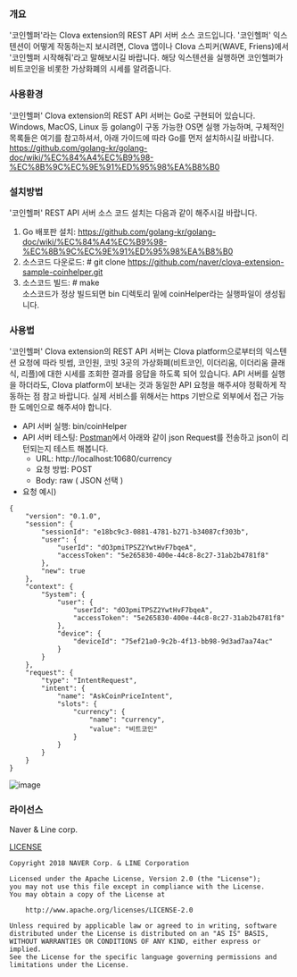 ### 개요 
'코인헬퍼'라는 Clova extension의 REST API 서버 소스 코드입니다. '코인헬퍼' 익스텐션이 어떻게 작동하는지 보시려면, Clova 앱이나 Clova 스피커(WAVE, Friens)에서 '코인헬퍼 시작해줘'라고 말해보시길 바랍니다. 해당 익스텐션을 실행하면 코인헬퍼가 비트코인을 비롯한 가상화폐의 시세를 알려줍니다. 

### 사용환경
'코인헬퍼' Clova extension의 REST API 서버는 Go로 구현되어 있습니다.  Windows, MacOS, Linux 등 golang이 구동 가능한 OS면 실행 가능하며, 구체적인 목록들은 여기를 참고하셔서, 아래 가이드에 따라 Go를 먼저 설치하시길 바랍니다. https://github.com/golang-kr/golang-doc/wiki/%EC%84%A4%EC%B9%98-%EC%8B%9C%EC%9E%91%ED%95%98%EA%B8%B0 

### 설치방법
'코인헬퍼' REST API 서버 소스 코드 설치는 다음과 같이 해주시길 바랍니다.
1) Go 배포판 설치: https://github.com/golang-kr/golang-doc/wiki/%EC%84%A4%EC%B9%98-%EC%8B%9C%EC%9E%91%ED%95%98%EA%B8%B0 
2) 소스코드 다운로드:  # git clone https://github.com/naver/clova-extension-sample-coinhelper.git
3) 소스코드 빌드: # make  
소스코드가 정상 빌드되면 bin 디렉토리 밑에 coinHelper라는 실행파일이 생성됩니다. 

### 사용법 
'코인헬퍼' Clova extension의 REST API 서버는 Clova platform으로부터의 익스텐션 요청에 따라 빗썸, 코인원, 코빗 3곳의 가상화폐(비트코인, 이더리움, 이더리움 클래식, 리플)에 대한 시세를 조회한 결과를 응답을 하도록 되어 있습니다. API 서버를 실행을 하더라도, Clova platform이 보내는 것과 동일한 API 요청을 해주셔야 정확하게 작동하는 점 참고 바랍니다. 실제 서비스를 위해서는 https 기반으로 외부에서 접근 가능한 도메인으로 해주셔야 합니다.
- API 서버 실행: bin/coinHelper 
- API 서버 테스팅: [Postman](https://www.getpostman.com/apps)에서 아래와 같이 json Request를 전송하고 json이 리턴되는지 테스트 해봅니다.
	- URL: http://localhost:10680/currency 
	- 요청 방법: POST 
	- Body: raw ( JSON 선택 ) 
- 요청 예시)
```
{
    "version": "0.1.0",
    "session": {
        "sessionId": "e18bc9c3-0881-4781-b271-b34087cf303b",
        "user": {
            "userId": "dO3pmiTPSZ2YwtHvF7bqeA",
            "accessToken": "5e265830-400e-44c8-8c27-31ab2b4781f8"
        },
        "new": true
    },
    "context": {
        "System": {
            "user": {
                "userId": "dO3pmiTPSZ2YwtHvF7bqeA",
                "accessToken": "5e265830-400e-44c8-8c27-31ab2b4781f8"
            },
            "device": {
                "deviceId": "75ef21a0-9c2b-4f13-bb98-9d3ad7aa74ac"
            }
        }
    },
    "request": {
        "type": "IntentRequest",
        "intent": {
            "name": "AskCoinPriceIntent",
            "slots": {
                "currency": {
                    "name": "currency",
                    "value": "비트코인"
                }
            }
        }
    }
}
```

![image](http://static.naver.net/clova/service/native_extensions/example/coinhelper.png)


### 라이선스
Naver & Line corp.

[LICENSE](https://github.com/naver/clova-extension-sample-coinhelper/blob/github-public/LICENSE)

```
Copyright 2018 NAVER Corp. & LINE Corporation

Licensed under the Apache License, Version 2.0 (the "License");
you may not use this file except in compliance with the License.
You may obtain a copy of the License at

    http://www.apache.org/licenses/LICENSE-2.0

Unless required by applicable law or agreed to in writing, software
distributed under the License is distributed on an "AS IS" BASIS,
WITHOUT WARRANTIES OR CONDITIONS OF ANY KIND, either express or implied.
See the License for the specific language governing permissions and
limitations under the License.
```

